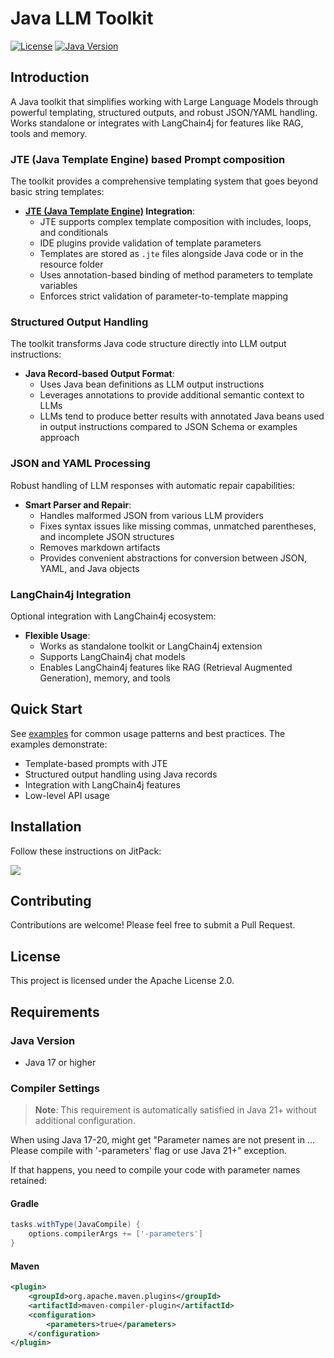 # Java LLM Toolkit

[![License](https://img.shields.io/badge/License-Apache%202.0-blue.svg)](https://opensource.org/licenses/Apache-2.0)
[![Java Version](https://img.shields.io/badge/Java-17%2B-orange)](https://openjdk.java.net/)

## Introduction

A Java toolkit that simplifies working with Large Language Models through powerful templating, structured outputs, and robust JSON/YAML handling. 
Works standalone or integrates with LangChain4j for features like RAG, tools and memory.

### JTE (Java Template Engine) based Prompt composition

The toolkit provides a comprehensive templating system that goes beyond basic string templates:

- **[JTE (Java Template Engine)](https://github.com/casid/jte) Integration**:
  - JTE supports complex template composition with includes, loops, and conditionals
  - IDE plugins provide validation of template parameters
  - Templates are stored as `.jte` files alongside Java code or in the resource folder
  - Uses annotation-based binding of method parameters to template variables
  - Enforces strict validation of parameter-to-template mapping
  
### Structured Output Handling

The toolkit transforms Java code structure directly into LLM output instructions:

- **Java Record-based Output Format**:
  - Uses Java bean definitions as LLM output instructions
  - Leverages annotations to provide additional semantic context to LLMs
  - LLMs tend to produce better results with annotated Java beans used in output instructions compared to JSON Schema or examples approach

### JSON and YAML Processing

Robust handling of LLM responses with automatic repair capabilities:

- **Smart Parser and Repair**:
  - Handles malformed JSON from various LLM providers
  - Fixes syntax issues like missing commas, unmatched parentheses, and incomplete JSON structures
  - Removes markdown artifacts
  - Provides convenient abstractions for conversion between JSON, YAML, and Java objects

### LangChain4j Integration

Optional integration with LangChain4j ecosystem:

- **Flexible Usage**:
  - Works as standalone toolkit or LangChain4j extension
  - Supports LangChain4j chat models
  - Enables LangChain4j features like RAG (Retrieval Augmented Generation), memory, and tools


## Quick Start

See [examples](src/test/java/org/llmtoolkit/examples) for common usage patterns and best practices. The examples demonstrate:
- Template-based prompts with JTE
- Structured output handling using Java records
- Integration with LangChain4j features
- Low-level API usage

## Installation

Follow these instructions on JitPack:

[![](https://jitpack.io/v/mglaezer/java-llm-toolkit.svg)](https://jitpack.io/#mglaezer/java-llm-toolkit)

## Contributing

Contributions are welcome! Please feel free to submit a Pull Request.

## License

This project is licensed under the Apache License 2.0.

## Requirements

### Java Version
- Java 17 or higher

### Compiler Settings

> **Note**: This requirement is automatically satisfied in Java 21+ without additional configuration.

When using Java 17-20,  might get "Parameter names are not present in ... Please compile with '-parameters' flag or use Java 21+" exception.

If that happens, you need to compile your code with parameter names retained:

#### Gradle
```groovy
tasks.withType(JavaCompile) {
    options.compilerArgs += ['-parameters']
}
```

#### Maven
```xml
<plugin>
    <groupId>org.apache.maven.plugins</groupId>
    <artifactId>maven-compiler-plugin</artifactId>
    <configuration>
        <parameters>true</parameters>
    </configuration>
</plugin>
```



